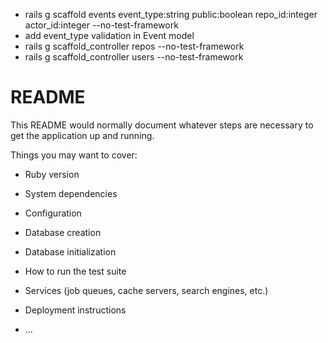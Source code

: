 - rails g scaffold events event_type:string public:boolean repo_id:integer actor_id:integer --no-test-framework
- add event_type validation in Event model
- rails g scaffold_controller repos --no-test-framework
- rails g scaffold_controller users --no-test-framework

# README

This README would normally document whatever steps are necessary to get the
application up and running.

Things you may want to cover:

* Ruby version

* System dependencies

* Configuration

* Database creation

* Database initialization

* How to run the test suite

* Services (job queues, cache servers, search engines, etc.)

* Deployment instructions

* ...
